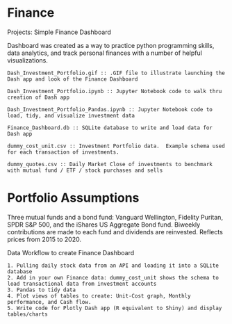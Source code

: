 # Finance

Projects: Simple Finance Dashboard

Dashboard was created as a way to practice python programming skills, data analytics, and track personal finances with a number of helpful visualizations.

 	Dash_Investment_Portfolio.gif :: .GIF file to illustrate launching the Dash app and look of the Finance Dashboard
    
	Dash_Investment_Portfolio.ipynb :: Jupyter Notebook code to walk thru creation of Dash app
    
	Dash_Investment_Portfolio_Pandas.ipynb :: Jupyter Notebook code to load, tidy, and visualize investment data
    
	Finance_Dashboard.db :: SQLite database to write and load data for Dash app
    
	dummy_cost_unit.csv :: Investment Portfolio data.  Example schema used for each transaction of investments.
    
	dummy_quotes.csv :: Daily Market Close of investments to benchmark with mutual fund / ETF / stock purchases and sells
    
# Portfolio Assumptions    

Three mutual funds and a bond fund: Vanguard Wellington, Fidelity Puritan, SPDR S&P 500, and the iShares US Aggregate Bond fund.  Biweekly contributions are made to each fund and dividends are reinvested.  Reflects prices from 2015 to 2020.
    
Data Workflow to create Finance Dashboard

    1. Pulling daily stock data from an API and loading it into a SQLite database
    2. Add in your own Finance data: dummy_cost_unit shows the schema to load transactional data from investment accounts
    3. Pandas to tidy data
    4. Plot views of tables to create: Unit-Cost graph, Monthly performance, and Cash flow.
    5. Write code for Plotly Dash app (R equivalent to Shiny) and display tables/charts
